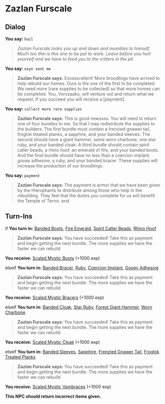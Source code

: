 # Zazlan Furscale
## Dialog

**You say:** `hail`



>*Zazlan Furscale looks you up and down and mumbles to himself. Much too thin is this one to be put to work. Leave before you hurt yourself and we have to feed you to the critters in the pit.*

**You say:** `oxyn sent me`



>**Zazlan Furscale says:** Exsssscellent! More broodlings have arrived to help rebuild our homes. Ours is the one of the first to be completed. We need more [rare supplies to be collected] so that more homes can be completed. You, Vorszaaku, will venture out and return what we request. If you succeed you will receive a [payment].

**You say:** `collect more rare supplies`



>**Zazlan Furscale says:** This is good newssss. You will need to return one of four bundles to me. So that I may redistribute the supplies to the builders. The first bundle must contain a frenzied gnawer tail, froglok treated planks, a sapphire, and your banded sleeves. The second should have a giant hammer, some worn charbone, one star ruby, and your banded cloak. A third bundle should contain spirit caller beads, a rhino hoof, an emerald of fire, and your banded boots. And the final bundle should have no less than a coercion implant, gooey adhesive, a ruby, and your banded bracer. These supplies will increase the production of our broodlings.

**You say:** `payment`



>**Zazlan Furscale says:** The payment is armor that we have been given by the Hierophants to distribute among those who help in the rebuilding. They feel that the duties you complete for us will benefit the Temple of Terror.
end

## Turn-Ins





if **You turn in:** [Banded Boots](/item/3064), [Fire Emerald](/item/10033), [Spirit Caller Beads](/item/14767), [Rhino Hoof](/item/14768)


>**Zazlan Furscale says:** You have succeeded! Take this as payment and begin getting the next bundle.  The more supplies we have the faster we can rebuild


 **You receive:**  [Scaled Mystic Boots](/item/4984) (+1000 exp)

elseif **You turn in:** [Banded Bracer](/item/3061), [Ruby](/item/10035), [Coercion Implant](/item/14769), [Gooey Adhesive](/item/14770)


>**Zazlan Furscale says:** You have succeeded! Take this as payment and begin getting the next bundle.  The more supplies we have the faster we can rebuild


 **You receive:**  [Scaled Mystic Bracers](/item/4988) (+1000 exp)

elseif **You turn in:** [Banded Cloak](/item/3058), [Star Ruby](/item/10032), [Forest Giant Hammer](/item/14765), [Worn Charbone](/item/14766)


>**Zazlan Furscale says:** You have succeeded! Take this as payment and begin getting the next bundle.  The more supplies we have the faster we can rebuild


 **You receive:**  [Scaled Mystic Cloak](/item/4991) (+1000 exp)

elseif **You turn in:** [Banded Sleeves](/item/3060), [Sapphire](/item/10034), [Frenzied Gnawer Tail](/item/14763), [Froglok Treated Planks](/item/14764)


>**Zazlan Furscale says:** You have succeeded! Take this as payment and begin getting the next bundle.  The more supplies we have the faster we can rebuild


 **You receive:**  [Scaled Mystic Vambraces](/item/4986) (+1000 exp)

**This NPC *should* return incorrect items given.**
